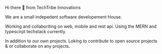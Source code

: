 Hi there 👋 from TechTribe Innovations

We are a small indepedent software developement House.

Working and collaboriting on web, mobile and rest api. Using the MERN and typescirpt techstack currently.

In addition to our own projects. Loking to contribute to open source projects & or collaborate on any projects.
